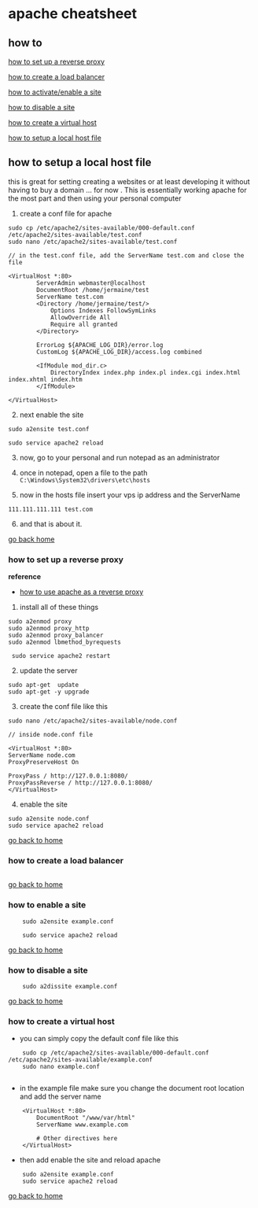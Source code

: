 # apache cheatsheet


## how to

[how to set up a reverse proxy][reverseP]

[how to create a load balancer][loadB]

[how to activate/enable a site][enable]

[how to disable a site][disable]

[how to create a virtual host][virtual]

[how to setup a local host file][local]

[local]:#how-to-setup-a-local-host-file
[home]:#apache-cheatsheet
[reverseP]:#how-to-set-up-a-reverse-proxy
[loadB]:#how-to-create-a-load-balancer
[enable]:#how-to-enable-a-site
[disable]:#how-to-disable-a-site
[virtual]:#how-to-create-a-virtual-host

## how to setup a local host file
this is great for setting creating a websites or at least developing it without
having to buy a domain ... for now . This is essentially working apache for the
most part and then using your personal computer

1. create a conf file for apache
```
sudo cp /etc/apache2/sites-available/000-default.conf  /etc/apache2/sites-available/test.conf
sudo nano /etc/apache2/sites-available/test.conf

// in the test.conf file, add the ServerName test.com and close the file

<VirtualHost *:80>
        ServerAdmin webmaster@localhost
        DocumentRoot /home/jermaine/test
        ServerName test.com
        <Directory /home/jermaine/test/>
            Options Indexes FollowSymLinks
            AllowOverride All
            Require all granted
        </Directory>

        ErrorLog ${APACHE_LOG_DIR}/error.log
        CustomLog ${APACHE_LOG_DIR}/access.log combined

        <IfModule mod_dir.c>
            DirectoryIndex index.php index.pl index.cgi index.html index.xhtml index.htm
        </IfModule>

</VirtualHost>

```

2. next enable the site

```
sudo a2ensite test.conf

sudo service apache2 reload
```

3. now, go to your personal and run notepad as an administrator

4. once in notepad, open a file to the path `C:\Windows\System32\drivers\etc\hosts`

5. now in the hosts file insert your vps ip address and the ServerName

```
111.111.111.111 test.com
```

6. and that is about it.

[go back home][home]

### how to set up a reverse proxy
**reference**
- [how to use apache as a reverse proxy](https://www.digitalocean.com/community/tutorials/how-to-use-apache-as-a-reverse-proxy-with-mod_proxy-on-ubuntu-16-04)

1. install all of these things
```
sudo a2enmod proxy
sudo a2enmod proxy_http
sudo a2enmod proxy_balancer
sudo a2enmod lbmethod_byrequests

 sudo service apache2 restart
```
2. update the server
```
sudo apt-get  update
sudo apt-get -y upgrade
```

3. create the conf file like this
```
sudo nano /etc/apache2/sites-available/node.conf

// inside node.conf file

<VirtualHost *:80>
ServerName node.com
ProxyPreserveHost On

ProxyPass / http://127.0.0.1:8080/
ProxyPassReverse / http://127.0.0.1:8080/
</VirtualHost>

```
4. enable the site
```
sudo a2ensite node.conf
sudo service apache2 reload    
```

[go back to home ][home]

### how to create a load balancer

```

```
[go back to home ][home]


### how to enable a site

```
    sudo a2ensite example.conf

    sudo service apache2 reload
```
[go back to home ][home]


### how to disable a site

```
    sudo a2dissite example.conf
```
[go back to home ][home]


### how to create a virtual host

- you can simply copy the default conf file like this
```
    sudo cp /etc/apache2/sites-available/000-default.conf /etc/apache2/sites-available/example.conf
    sudo nano example.conf


```
- in the example file make sure you change the document root location and add the
server name

```
    <VirtualHost *:80>
        DocumentRoot "/www/var/html"
        ServerName www.example.com

        # Other directives here
    </VirtualHost>
```
- then add enable the site and reload apache

```
    sudo a2ensite example.conf
    sudo service apache2 reload
```
[go back to home ][home]
